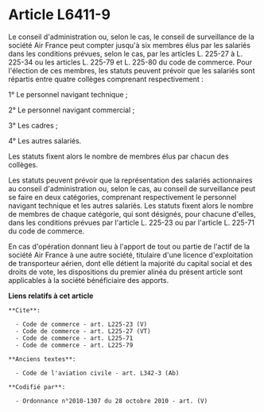 # Article L6411-9

Le conseil d'administration ou, selon le cas, le conseil de surveillance de la société Air France peut compter jusqu'à six
membres élus par les salariés dans les conditions prévues, selon le cas, par les articles L. 225-27 à L. 225-34 ou les
articles L. 225-79 et L. 225-80 du code de commerce. Pour l'élection de ces membres, les statuts peuvent prévoir que les
salariés sont répartis entre quatre collèges comprenant respectivement : 

1° Le personnel navigant technique ; 

2° Le personnel navigant commercial ; 

3° Les cadres ; 

4° Les autres salariés. 

Les statuts fixent alors le nombre de membres élus par chacun des collèges. 

Les statuts peuvent prévoir que la représentation des salariés actionnaires au conseil d'administration ou, selon le cas, au
conseil de surveillance peut se faire en deux catégories, comprenant respectivement le personnel navigant technique et les
autres salariés. Les statuts fixent alors le nombre de membres de chaque catégorie, qui sont désignés, pour chacune d'elles,
dans les conditions prévues par l'article L. 225-23 ou par l'article L. 225-71 du code de commerce. 

En cas d'opération donnant lieu à l'apport de tout ou partie de l'actif de la société Air France à une autre société,
titulaire d'une licence d'exploitation de transporteur aérien, dont elle détient la majorité du capital social et des droits
de vote, les dispositions du premier alinéa du présent article sont applicables à la société bénéficiaire des apports.

**Liens relatifs à cet article**

	**Cite**:

	  - Code de commerce - art. L225-23 (V)
	  - Code de commerce - art. L225-27 (VT)
	  - Code de commerce - art. L225-71
	  - Code de commerce - art. L225-79

	**Anciens textes**:

	  - Code de l'aviation civile - art. L342-3 (Ab)

	**Codifié par**:

	  - Ordonnance n°2010-1307 du 28 octobre 2010 - art. (V)

